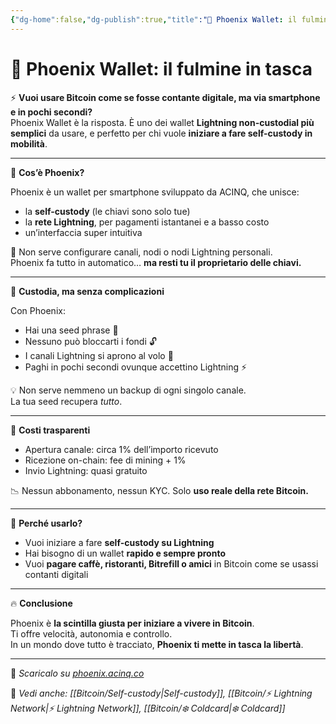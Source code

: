 ```yaml
---
{"dg-home":false,"dg-publish":true,"title":"🧡 Phoenix Wallet: il fulmine in tasca","tags":["Bitcoin","Wallet","Lightning","Custody","Mobile"],"date":"2025-07-09","permalink":"/bitcoin/phoenix-wallet/","dgPassFrontmatter":true}
---
```



# 🧡 Phoenix Wallet: il fulmine in tasca

⚡ **Vuoi usare Bitcoin come se fosse contante digitale, ma via smartphone e in pochi secondi?**  
Phoenix Wallet è la risposta. È uno dei wallet **Lightning non-custodial più semplici** da usare, e perfetto per chi vuole **iniziare a fare self-custody in mobilità**.

---

📱 **Cos’è Phoenix?**

Phoenix è un wallet per smartphone sviluppato da ACINQ, che unisce:
- la **self-custody** (le chiavi sono solo tue)
- la **rete Lightning**, per pagamenti istantanei e a basso costo
- un’interfaccia super intuitiva

🎯 Non serve configurare canali, nodi o nodi Lightning personali.  
Phoenix fa tutto in automatico… **ma resti tu il proprietario delle chiavi.**

---

🔐 **Custodia, ma senza complicazioni**

Con Phoenix:
- Hai una seed phrase 🔑  
- Nessuno può bloccarti i fondi 🔓  
- I canali Lightning si aprono al volo 🚀  
- Paghi in pochi secondi ovunque accettino Lightning ⚡

💡 Non serve nemmeno un backup di ogni singolo canale.  
La tua seed recupera *tutto*.

---

💸 **Costi trasparenti**

- Apertura canale: circa 1% dell’importo ricevuto
- Ricezione on-chain: fee di mining + 1%  
- Invio Lightning: quasi gratuito

📉 Nessun abbonamento, nessun KYC. Solo **uso reale della rete Bitcoin.**

---

🧠 **Perché usarlo?**

- Vuoi iniziare a fare **self-custody su Lightning**  
- Hai bisogno di un wallet **rapido e sempre pronto**  
- Vuoi **pagare caffè, ristoranti, Bitrefill o amici** in Bitcoin come se usassi contanti digitali

---

🔥 **Conclusione**

Phoenix è **la scintilla giusta per iniziare a vivere in Bitcoin**.  
Ti offre velocità, autonomia e controllo.  
In un mondo dove tutto è tracciato, **Phoenix ti mette in tasca la libertà**.

---

🔗 _Scaricalo su [phoenix.acinq.co](https://phoenix.acinq.co)_

📎 _Vedi anche: [[Bitcoin/Self-custody\|Self-custody]], [[Bitcoin/⚡ Lightning Network\|⚡ Lightning Network]], [[Bitcoin/❄️ Coldcard\|❄️ Coldcard]]_